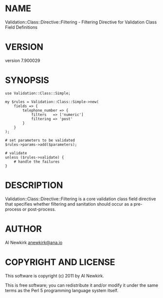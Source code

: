 # NAME

Validation::Class::Directive::Filtering - Filtering Directive for Validation Class Field Definitions

# VERSION

version 7.900029

# SYNOPSIS

    use Validation::Class::Simple;

    my $rules = Validation::Class::Simple->new(
        fields => {
            telephone_number => {
                filters   => ['numeric']
                filtering => 'post'
            }
        }
    );

    # set parameters to be validated
    $rules->params->add($parameters);

    # validate
    unless ($rules->validate) {
        # handle the failures
    }

# DESCRIPTION

Validation::Class::Directive::Filtering is a core validation class field
directive that specifies whether filtering and sanitation should occur as a
pre-process or post-process.

# AUTHOR

Al Newkirk <anewkirk@ana.io>

# COPYRIGHT AND LICENSE

This software is copyright (c) 2011 by Al Newkirk.

This is free software; you can redistribute it and/or modify it under
the same terms as the Perl 5 programming language system itself.
